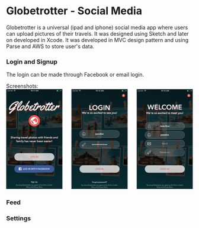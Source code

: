 # Globetrotter - Social Media
Globetrotter is a universal (ipad and iphone) social media app where users can upload pictures of their travels.
It was designed using Sketch and later on developed in Xcode. It was developed in
MVC design pattern and using Parse and AWS to store user's data.

### Login and Signup
The login can be made through Facebook or email login.

Screenshots:
![Login Screen](images/login.png)

### Feed


### Settings

